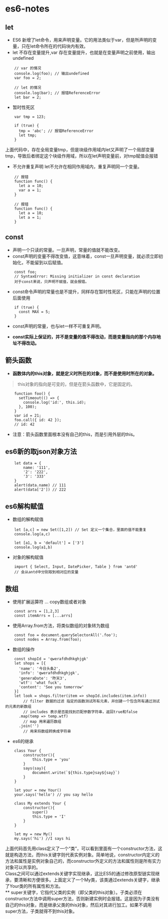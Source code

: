# es6-notes

## let
* ES6 新增了let命令，用来声明变量。它的用法类似于var，但是所声明的变量，只在let命令所在的代码块内有效。
* let 不存在变量提升,var 存在变量提升，也就是在变量声明之前使用，输出undefined
```
    // var 的情况
    console.log(foo); // 输出undefined
    var foo = 2;

    // let 的情况
    console.log(bar); // 报错ReferenceError
    let bar = 2;
```
* 暂时性死区
```
    var tmp = 123;

    if (true) {
      tmp = 'abc'; // 报错ReferenceError
      let tmp;
    }
```
上面代码中，存在全局变量tmp，但是块级作用域内let又声明了一个局部变量tmp，导致后者绑定这个块级作用域，所以在let声明变量前，对tmp赋值会报错
* 不允许重复声明 let不允许在相同作用域内，重复声明同一个变量。
```
    // 报错
    function func() {
      let a = 10;
      var a = 1;
    }

    // 报错
    function func() {
      let a = 10;
      let a = 1;
    }
```
## const
* 声明一个只读的常量。一旦声明，常量的值就不能改变。
* const声明的变量不得改变值，这意味着，const一旦声明变量，就必须立即初始化，不能留到以后赋值。
```
    const foo;
    // SyntaxError: Missing initializer in const declaration
    对于const来说，只声明不赋值，就会报错。
```
* const命令声明的常量也是不提升，同样存在暂时性死区，只能在声明的位置后面使用
```
    if (true) {
      const MAX = 5;
    }
```
* const声明的常量，也与let一样不可重复声明。

* **const实际上保证的，并不是变量的值不得改动，而是变量指向的那个内存地址不得改动。**

## 箭头函数
* **函数体内的this对象，就是定义时所在的对象，而不是使用时所在的对象。**
> this对象的指向是可变的，但是在箭头函数中，它是固定的。
```
    function foo() {
      setTimeout(() => {
        console.log('id:', this.id);
      }, 100);
    }
    var id = 21;
    foo.call({ id: 42 });
    // id: 42
```
* 注意：箭头函数里面根本没有自己的this，而是引用外层的this。

## es6新的取json对象方法
```
    let data = {
    	name: '111',
    	'2': '222',
    	'3': '333'
    }
    alert(data.name) // 111
    alert(data['2']) // 222
```

## es6解构赋值
* 数组的解构赋值
```
    let [a,c] = new Set([1,2]) // Set 定义一个集合，里面的值不能重复
    console.log(a,c)

    let [a1, b = 'default'] = ['3']
    console.log(a1,b)
```

* 对象的解构赋值
```
    import { Select, Input, DatePicker, Table } from 'antd'
    // 会从antd中分别取到相对应的变量
```

## 数组
* 使用扩展运算符 ... copy数组或者对象
```
    const arrs = [1,2,3]
    const itemArrs = [...arrs]
```
* 使用Array.from方法，将类似数组的对象转为数组
```
    const foo = document.querySelectorAll('.foo');
    const nodes = Array.from(foo);
```
* 数组的操作
```
    const shopId = 'qwerafdhdhkghjgk'
    let shops = [{
      'name': '今日头条2',
      'info': 'qwerafdhdhkghjgk',
      'generaDate': '昨天3',
      'wtf': 'what fuck',
      'content': 'See you tomorrow'
    }]
    let look = shops.filter(item => shopId.includes(item.info))
        // filter 数据的过滤 指定的函数测试所有元素，并创建一个包含所有通过测试的元素的新数组
        // includes 表示是否能找到匹配参数字符串，返回true和false
      .map(temp => temp.wtf)
        // map 用来遍历数组
      .join('')
        // 用来将数组转换成字符串
```

* es6的继承
```
    class Your {
        constructor(){
            this.type = 'you'
        }
        says(say){
            document.write(`${this.type}say${say}`)
        }
    }

    let your = new Your()
    your.says('hello') // you say hello

    class My extends Your {
        constructor(){
            super()
            this.type = 'I'
        }
    }

    let my = new My()
    my.says('hi') //I says hi
```
上面代码首先用class定义了一个“类”，可以看到里面有一个constructor方法，这就是构造方法，而this关键字则代表实例对象。简单地说，constructor内定义的方法和属性是实例对象自己的，而constructor外定义的方法和属性则是所有实力对象可以共享的。<br>
Class之间可以通过extends关键字实现继承，这比ES5的通过修改原型链实现继承，要清晰和方便很多。上面定义了一个My类，该类通过extends关键字，继承了Your类的所有属性和方法。<br>
** super关键字，它指代父类的实例（即父类的this对象）。子类必须在constructor方法中调用super方法，否则新建实例时会报错。这是因为子类没有自己的this对象，而是继承父类的this对象，然后对其进行加工。如果不调用super方法，子类就得不到this对象。
